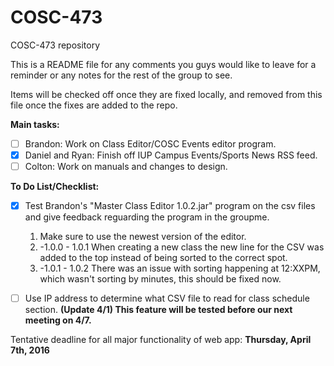 # COSC-473
COSC-473 repository

This is a README file for any comments you guys would like to leave for a reminder or any notes for the rest of the group to see.

Items will be checked off once they are fixed locally, and removed from this file once the fixes are added to the repo.

**Main tasks:**

- [ ] Brandon: Work on Class Editor/COSC Events editor program.
- [x] Daniel and Ryan: Finish off IUP Campus Events/Sports News RSS feed.
- [ ] Colton: Work on manuals and changes to design.

**To Do List/Checklist:**

- [x] Test Brandon's "Master Class Editor 1.0.2.jar" program on the csv files and give feedback reguarding the program in the groupme.
  1. Make sure to use the newest version of the editor.
  2. -1.0.0 - 1.0.1 When creating a new class the new line for the CSV was added to the top instead of being sorted to the correct spot.
  3. -1.0.1 - 1.0.2 There was an issue with sorting happening at 12:XXPM, which wasn't sorting by minutes, this should be fixed now.

- [ ] Use IP address to determine what CSV file to read for class schedule section. **(Update 4/1) This feature will be tested before our next meeting on 4/7.**

Tentative deadline for all major functionality of web app: **Thursday, April 7th, 2016**

